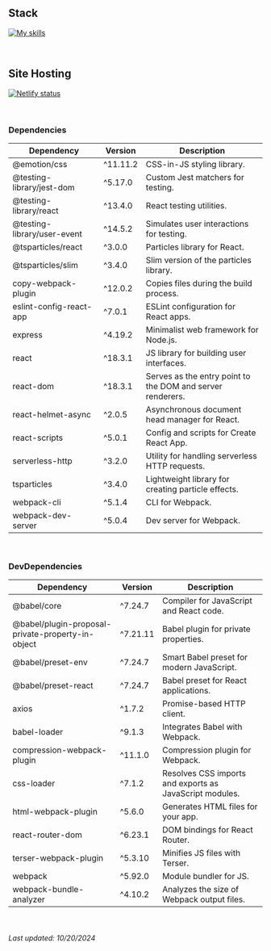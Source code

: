 ## Stack

[![My skills](https://skillicons.dev/icons?i=js,css,html,react,emotion,bootstrap,jest,webpack,npm)](https://skillicons.dev)

<br>

## Site Hosting

[![Netlify status](https://api.netlify.com/api/v1/badges/4a2c2b1f-33bb-4141-9771-d0529a2435df/deploy-status)](https://sentrygrabber.netlify.app)

<br>

### Dependencies

| Dependency                  | Version  | Description                                                |
| --------------------------- | -------- | ---------------------------------------------------------- |
| @emotion/css                | ^11.11.2 | CSS-in-JS styling library.                                 |
| @testing-library/jest-dom   | ^5.17.0  | Custom Jest matchers for testing.                          |
| @testing-library/react      | ^13.4.0  | React testing utilities.                                   |
| @testing-library/user-event | ^14.5.2  | Simulates user interactions for testing.                   |
| @tsparticles/react          | ^3.0.0   | Particles library for React.                               |
| @tsparticles/slim           | ^3.4.0   | Slim version of the particles library.                     |
| copy-webpack-plugin         | ^12.0.2  | Copies files during the build process.                     |
| eslint-config-react-app     | ^7.0.1   | ESLint configuration for React apps.                       |
| express                     | ^4.19.2  | Minimalist web framework for Node.js.                      |
| react                       | ^18.3.1  | JS library for building user interfaces.                   |
| react-dom                   | ^18.3.1  | Serves as the entry point to the DOM and server renderers. |
| react-helmet-async          | ^2.0.5   | Asynchronous document head manager for React.              |
| react-scripts               | ^5.0.1   | Config and scripts for Create React App.                   |
| serverless-http             | ^3.2.0   | Utility for handling serverless HTTP requests.             |
| tsparticles                 | ^3.4.0   | Lightweight library for creating particle effects.         |
| webpack-cli                 | ^5.1.4   | CLI for Webpack.                                           |
| webpack-dev-server          | ^5.0.4   | Dev server for Webpack.                                    |

<br>

### DevDependencies

| Dependency                                        | Version  | Description                                             |
| ------------------------------------------------- | -------- | ------------------------------------------------------- |
| @babel/core                                       | ^7.24.7  | Compiler for JavaScript and React code.                 |
| @babel/plugin-proposal-private-property-in-object | ^7.21.11 | Babel plugin for private properties.                    |
| @babel/preset-env                                 | ^7.24.7  | Smart Babel preset for modern JavaScript.               |
| @babel/preset-react                               | ^7.24.7  | Babel preset for React applications.                    |
| axios                                             | ^1.7.2   | Promise-based HTTP client.                              |
| babel-loader                                      | ^9.1.3   | Integrates Babel with Webpack.                          |
| compression-webpack-plugin                        | ^11.1.0  | Compression plugin for Webpack.                         |
| css-loader                                        | ^7.1.2   | Resolves CSS imports and exports as JavaScript modules. |
| html-webpack-plugin                               | ^5.6.0   | Generates HTML files for your app.                      |
| react-router-dom                                  | ^6.23.1  | DOM bindings for React Router.                          |
| terser-webpack-plugin                             | ^5.3.10  | Minifies JS files with Terser.                          |
| webpack                                           | ^5.92.0  | Module bundler for JS.                                  |
| webpack-bundle-analyzer                           | ^4.10.2  | Analyzes the size of Webpack output files.              |

<br>

###### Last updated: 10/20/2024
